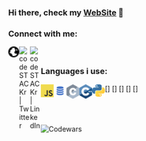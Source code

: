 ### Hi there, check my [WebSite][website] 👋

### Connect with me:

[<img align="left" alt="codeSTACKr.com" width="22px" src="https://raw.githubusercontent.com/iconic/open-iconic/master/svg/globe.svg" />][website]
[<img align="left" alt="codeSTACKr | Twitter" width="22px" src="https://cdn.jsdelivr.net/npm/simple-icons@v3/icons/twitter.svg" />][twitter]
[<img align="left" alt="codeSTACKr | LinkedIn" width="22px" src="https://cdn.jsdelivr.net/npm/simple-icons@v3/icons/linkedin.svg" />][linkedin]

<br />

### Languages i use:

[<img align="left" alt="JavaScript" width="26px" src="https://raw.githubusercontent.com/github/explore/80688e429a7d4ef2fca1e82350fe8e3517d3494d/topics/javascript/javascript.png" />]
[<img align="left" alt="SQL" width="26px" src="https://raw.githubusercontent.com/github/explore/80688e429a7d4ef2fca1e82350fe8e3517d3494d/topics/sql/sql.png" />]
[<img align="left" alt="C" width="26px" src="https://raw.githubusercontent.com/haikelfazzani/incofy/master/public/icons-languages/c.svg" />]
[<img align="left" alt="C++" width="26px" src="https://raw.githubusercontent.com/haikelfazzani/incofy/master/public/icons-languages/cpp.svg" />]
[<img align="left" alt="Python" width="26px" src="https://raw.githubusercontent.com/haikelfazzani/incofy/master/public/icons-languages/python.svg" />]

<br />
<br />
<br />

[website]: https://
[twitter]: https://
[linkedin]: https://linkedin.com/

<img align="left" alt="Codewars" src="https://www.codewars.com/users/AlexKutz/badges/small">
